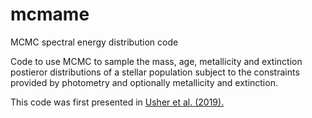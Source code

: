 # mcmame
MCMC spectral energy distribution code

Code to use MCMC to sample the mass, age, metallicity and extinction postieror distributions of a stellar population subject to the constraints provided by photometry and optionally metallicity and extinction.

This code was first presented in [Usher et al. (2019).](https://ui.adsabs.harvard.edu/abs/2019MNRAS.490..491U/abstract)
